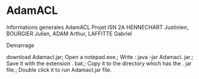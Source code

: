 # AdamACL

Informations generales
AdamACL
Projet ISN 2A HENNECHART Justinien, BOURGIER Julien, ADAM Arthur, LAFFITTE Gabriel

Demarrage

download Adamacl.jar;
Open a notepad.exe.;
Write : java -jar Adamacl. jar.;
Save it with the extension . bat.;
Copy it to the directory which has the . jar file.;
Double click it to run  Adamacl.jar file.


